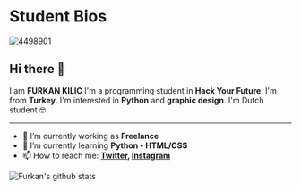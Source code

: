 # Student Bios

![4498901](https://user-images.githubusercontent.com/63898647/105487930-2da9c680-5cb1-11eb-993d-dc06cd0fad22.png)


## Hi there 👋

I am **FURKAN KILIC** I'm a programming student in **Hack Your Future**. I'm from **Turkey**. I'm interested in **Python** and **graphic design**.
I'm Dutch student 🤓

---

- 🔭 I’m currently working as **Freelance**
- 🌱 I’m currently learning **Python - HTML/CSS**
- 📫 How to reach me:
  **[Twitter](https://twitter.com/phantomoperaa), [Instagram](https://www.instagram.com/phantomoftheoopera/)**

![Furkan's github stats](https://github-readme-stats.vercel.app/api?username=kilicf&show_icons=true&hide_border=true&theme=dark)
